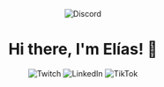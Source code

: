 <div align="center">
   <img alt="Discord" src="./storm/1.gif" />
 </div>
 
<h1 align="center"> Hi there, I'm Elías! 👋</h1> 

<div align="center">

  <a href="https://www.twitch.tv/e_liazzzzz" target="_blank" style="text-decoration: none;">
    <span>
      <img alt="Twitch" src="https://img.shields.io/badge/Twitch-9146FF?style=for-the-badge&logo=Twitch&logoColor=white" />
    </span>
  </a>

  <a href="https://www.linkedin.com/in/elias-mb-440ba2308/" target="_blank" style="text-decoration: none;">
    <span>
      <img alt="LinkedIn" src="https://img.shields.io/badge/LinkedIn-0077B5?style=for-the-badge&logo=Linkedin&logoColor=white" />
    </span>
  </a>

  <a href="https://www.tiktok.com/@elias" target="_blank" style="text-decoration: none;">
    <span>
      <img alt="TikTok" src="https://img.shields.io/badge/TikTok-000000?style=for-the-badge&logo=TikTok&logoColor=white" />
    </span>
  </a>

</div>
